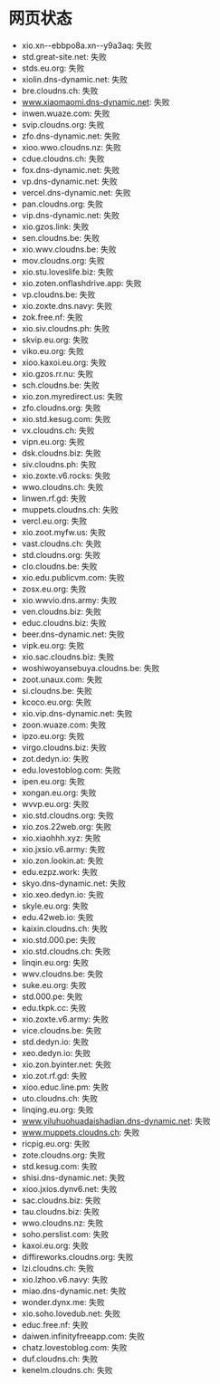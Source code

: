 # 网页状态
- xio.xn--ebbpo8a.xn--y9a3aq: 失败
- std.great-site.net: 失败
- stds.eu.org: 失败
- xiolin.dns-dynamic.net: 失败
- bre.cloudns.ch: 失败
- www.xiaomaomi.dns-dynamic.net: 失败
- inwen.wuaze.com: 失败
- svip.cloudns.org: 失败
- zfo.dns-dynamic.net: 失败
- xioo.wwo.cloudns.nz: 失败
- cdue.cloudns.ch: 失败
- fox.dns-dynamic.net: 失败
- vp.dns-dynamic.net: 失败
- vercel.dns-dynamic.net: 失败
- pan.cloudns.org: 失败
- vip.dns-dynamic.net: 失败
- xio.gzos.link: 失败
- sen.cloudns.be: 失败
- xio.wwv.cloudns.be: 失败
- mov.cloudns.org: 失败
- xio.stu.loveslife.biz: 失败
- xio.zoten.onflashdrive.app: 失败
- vp.cloudns.be: 失败
- xio.zoxte.dns.navy: 失败
- zok.free.nf: 失败
- xio.siv.cloudns.ph: 失败
- skvip.eu.org: 失败
- viko.eu.org: 失败
- xioo.kaxoi.eu.org: 失败
- xio.gzos.rr.nu: 失败
- sch.cloudns.be: 失败
- xio.zon.myredirect.us: 失败
- zfo.cloudns.org: 失败
- xio.std.kesug.com: 失败
- vx.cloudns.ch: 失败
- vipn.eu.org: 失败
- dsk.cloudns.biz: 失败
- siv.cloudns.ph: 失败
- xio.zoxte.v6.rocks: 失败
- wwo.cloudns.ch: 失败
- linwen.rf.gd: 失败
- muppets.cloudns.ch: 失败
- vercl.eu.org: 失败
- xio.zoot.myfw.us: 失败
- vast.cloudns.ch: 失败
- std.cloudns.org: 失败
- clo.cloudns.be: 失败
- xio.edu.publicvm.com: 失败
- zosx.eu.org: 失败
- xio.wwvio.dns.army: 失败
- ven.cloudns.biz: 失败
- educ.cloudns.biz: 失败
- beer.dns-dynamic.net: 失败
- vipk.eu.org: 失败
- xio.sac.cloudns.biz: 失败
- woshiwoyansebuya.cloudns.be: 失败
- zoot.unaux.com: 失败
- si.cloudns.be: 失败
- kcoco.eu.org: 失败
- xio.vip.dns-dynamic.net: 失败
- zoon.wuaze.com: 失败
- ipzo.eu.org: 失败
- virgo.cloudns.biz: 失败
- zot.dedyn.io: 失败
- edu.lovestoblog.com: 失败
- ipen.eu.org: 失败
- xongan.eu.org: 失败
- wvvp.eu.org: 失败
- xio.std.cloudns.org: 失败
- xio.zos.22web.org: 失败
- xio.xiaohhh.xyz: 失败
- xio.jxsio.v6.army: 失败
- xio.zon.lookin.at: 失败
- edu.ezpz.work: 失败
- skyo.dns-dynamic.net: 失败
- xio.xeo.dedyn.io: 失败
- skyle.eu.org: 失败
- edu.42web.io: 失败
- kaixin.cloudns.ch: 失败
- xio.std.000.pe: 失败
- xio.std.cloudns.ch: 失败
- linqin.eu.org: 失败
- wwv.cloudns.be: 失败
- suke.eu.org: 失败
- std.000.pe: 失败
- edu.tkpk.cc: 失败
- xio.zoxte.v6.army: 失败
- vice.cloudns.be: 失败
- std.dedyn.io: 失败
- xeo.dedyn.io: 失败
- xio.zon.byinter.net: 失败
- xio.zot.rf.gd: 失败
- xioo.educ.line.pm: 失败
- uto.cloudns.ch: 失败
- linqing.eu.org: 失败
- www.yiluhuohuadaishadian.dns-dynamic.net: 失败
- www.muppets.cloudns.ch: 失败
- ricpig.eu.org: 失败
- zote.cloudns.org: 失败
- std.kesug.com: 失败
- shisi.dns-dynamic.net: 失败
- xioo.jxios.dynv6.net: 失败
- sac.cloudns.biz: 失败
- tau.cloudns.biz: 失败
- wwo.cloudns.nz: 失败
- soho.perslist.com: 失败
- kaxoi.eu.org: 失败
- diffireworks.cloudns.org: 失败
- lzi.cloudns.ch: 失败
- xio.lzhoo.v6.navy: 失败
- miao.dns-dynamic.net: 失败
- wonder.dynx.me: 失败
- xio.soho.lovedub.net: 失败
- educ.free.nf: 失败
- daiwen.infinityfreeapp.com: 失败
- chatz.lovestoblog.com: 失败
- duf.cloudns.ch: 失败
- kenelm.cloudns.ch: 失败
